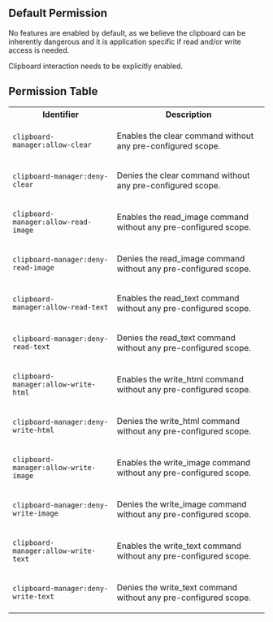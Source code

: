 ## Default Permission

No features are enabled by default, as we believe
the clipboard can be inherently dangerous and it is 
application specific if read and/or write access is needed.

Clipboard interaction needs to be explicitly enabled.

## Permission Table

<table>
<tr>
<th>Identifier</th>
<th>Description</th>
</tr>


<tr>
<td>

`clipboard-manager:allow-clear`

</td>
<td>

Enables the clear command without any pre-configured scope.

</td>
</tr>

<tr>
<td>

`clipboard-manager:deny-clear`

</td>
<td>

Denies the clear command without any pre-configured scope.

</td>
</tr>

<tr>
<td>

`clipboard-manager:allow-read-image`

</td>
<td>

Enables the read_image command without any pre-configured scope.

</td>
</tr>

<tr>
<td>

`clipboard-manager:deny-read-image`

</td>
<td>

Denies the read_image command without any pre-configured scope.

</td>
</tr>

<tr>
<td>

`clipboard-manager:allow-read-text`

</td>
<td>

Enables the read_text command without any pre-configured scope.

</td>
</tr>

<tr>
<td>

`clipboard-manager:deny-read-text`

</td>
<td>

Denies the read_text command without any pre-configured scope.

</td>
</tr>

<tr>
<td>

`clipboard-manager:allow-write-html`

</td>
<td>

Enables the write_html command without any pre-configured scope.

</td>
</tr>

<tr>
<td>

`clipboard-manager:deny-write-html`

</td>
<td>

Denies the write_html command without any pre-configured scope.

</td>
</tr>

<tr>
<td>

`clipboard-manager:allow-write-image`

</td>
<td>

Enables the write_image command without any pre-configured scope.

</td>
</tr>

<tr>
<td>

`clipboard-manager:deny-write-image`

</td>
<td>

Denies the write_image command without any pre-configured scope.

</td>
</tr>

<tr>
<td>

`clipboard-manager:allow-write-text`

</td>
<td>

Enables the write_text command without any pre-configured scope.

</td>
</tr>

<tr>
<td>

`clipboard-manager:deny-write-text`

</td>
<td>

Denies the write_text command without any pre-configured scope.

</td>
</tr>
</table>
